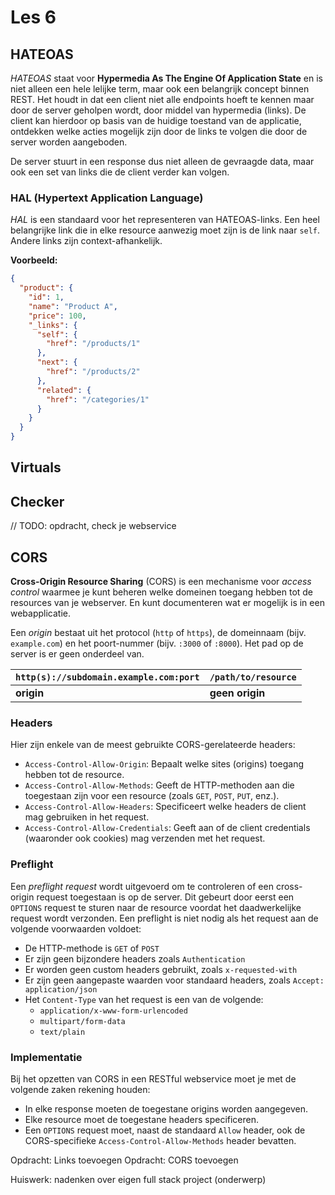 # Les 6

## HATEOAS

*HATEOAS* staat voor **Hypermedia As The Engine Of Application State** en is niet alleen een hele lelijke term, maar ook
een belangrijk concept binnen REST. Het
houdt in dat een client niet alle endpoints hoeft te kennen maar door de server geholpen wordt, door middel van
hypermedia (links). De client kan hierdoor op basis van de huidige toestand van de applicatie, ontdekken welke acties
mogelijk zijn door de links te volgen die door de server worden aangeboden.

De server stuurt in een response dus niet alleen de gevraagde data, maar ook een set van links die de
client verder kan volgen.

### HAL (Hypertext Application Language)

*HAL* is een standaard voor het representeren van HATEOAS-links. Een heel belangrijke link die in elke resource aanwezig
moet zijn is de link naar `self`. Andere links zijn context-afhankelijk.

**Voorbeeld:**

```json
{
  "product": {
    "id": 1,
    "name": "Product A",
    "price": 100,
    "_links": {
      "self": {
        "href": "/products/1"
      },
      "next": {
        "href": "/products/2"
      },
      "related": {
        "href": "/categories/1"
      }
    }
  }
}
```

## Virtuals

## Checker

// TODO: opdracht, check je webservice

## CORS

**Cross-Origin Resource Sharing** (CORS) is een mechanisme voor *access control* waarmee je kunt beheren welke domeinen
toegang hebben tot de resources van je webserver. En kunt documenteren wat er mogelijk is in een webapplicatie.

Een *origin* bestaat uit het protocol (`http` of `https`), de domeinnaam (bijv.
`example.com`) en het poort-nummer (bijv. `:3000` of `:8000`). Het pad op de server is er geen onderdeel van.

| `http(s)://subdomain.example.com:port` | `/path/to/resource` |
|----------------------------------------|---------------------|
| **origin**                             | **geen origin**     |

### Headers

Hier zijn enkele van de meest gebruikte CORS-gerelateerde headers:

- `Access-Control-Allow-Origin`: Bepaalt welke sites (origins) toegang hebben tot de resource.
- `Access-Control-Allow-Methods`: Geeft de HTTP-methoden aan die toegestaan zijn voor een resource (zoals `GET`, `POST`,
  `PUT`, enz.).
- `Access-Control-Allow-Headers`: Specificeert welke headers de client mag gebruiken in het request.
- `Access-Control-Allow-Credentials`: Geeft aan of de client credentials (waaronder ook cookies) mag verzenden met het
  request.

### Preflight

Een *preflight request* wordt uitgevoerd om te controleren of een cross-origin request toegestaan is op de server. Dit
gebeurt door eerst een `OPTIONS` request te sturen naar de resource voordat het daadwerkelijke request wordt verzonden.
Een preflight is niet nodig als het request aan de volgende voorwaarden voldoet:

- De HTTP-methode is `GET` of `POST`
- Er zijn geen bijzondere headers zoals `Authentication`
- Er worden geen custom headers gebruikt, zoals `x-requested-with`
- Er zijn geen aangepaste waarden voor standaard headers, zoals `Accept: application/json`
- Het `Content-Type` van het request is een van de volgende:
    - `application/x-www-form-urlencoded`
    - `multipart/form-data`
    - `text/plain`

### Implementatie

Bij het opzetten van CORS in een RESTful webservice moet je met de volgende zaken rekening houden:

- In elke response moeten de toegestane origins worden aangegeven.
- Elke resource moet de toegestane headers specificeren.
- Een `OPTIONS` request moet, naast de standaard `Allow` header, ook de CORS-specifieke `Access-Control-Allow-Methods`
  header
  bevatten.

Opdracht: Links toevoegen
Opdracht: CORS toevoegen

Huiswerk: nadenken over eigen full stack project (onderwerp)
